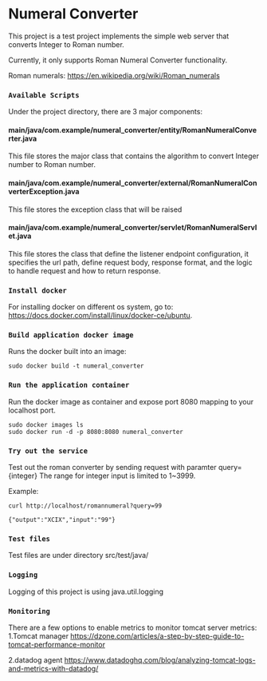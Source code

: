 # Numeral Converter

This project is a test project implements the simple web server that converts Integer to Roman number. 

Currently, it only supports Roman Numeral Converter functionality.     

Roman numerals: https://en.wikipedia.org/wiki/Roman_numerals


### `Available Scripts`

Under the project directory, there are 3 major components:

#### main/java/com.example/numeral_converter/entity/RomanNumeralConverter.java
   This file stores the major class that contains the algorithm to convert Integer number to Roman number. 
#### main/java/com.example/numeral_converter/external/RomanNumeralConverterException.java
   This file stores the exception class that will be raised 
#### main/java/com.example/numeral_converter/servlet/RomanNumeralServlet.java
   This file stores the class that define the listener endpoint configuration, it specifies the url path, define request body, response format, and the logic to handle request and how to return response.  

### `Install docker`

For installing docker on different os system, go to:
https://docs.docker.com/install/linux/docker-ce/ubuntu.

### `Build application docker image`

Runs the docker built into an image:

```
sudo docker build -t numeral_converter
```

### `Run the application container`

Run the docker image as container and expose port 8080 mapping to your localhost port.     
```
sudo docker images ls
sudo docker run -d -p 8080:8080 numeral_converter
```


### `Try out the service`

Test out the roman converter by sending request with paramter query={integer}
The range for integer input is limited to 1~3999. 

Example: 
```
curl http://localhost/romannumeral?query=99

{"output":"XCIX","input":"99"}
```

### `Test files`

Test files are under directory src/test/java/

### `Logging`

Logging of this project is using java.util.logging

### `Monitoring` 

There are a few options to enable metrics to monitor tomcat server metrics:
1.Tomcat manager
https://dzone.com/articles/a-step-by-step-guide-to-tomcat-performance-monitor

2.datadog agent
https://www.datadoghq.com/blog/analyzing-tomcat-logs-and-metrics-with-datadog/
